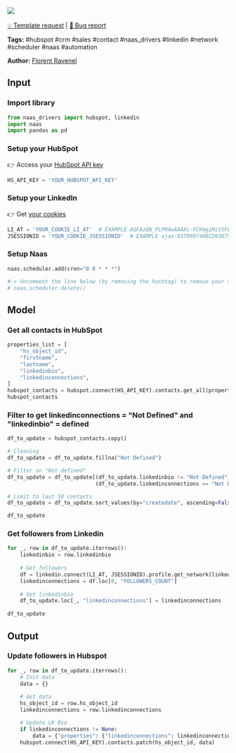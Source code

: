 <a href="https://app.naas.ai/user-redirect/naas/downloader?url=https://raw.githubusercontent.com/jupyter-naas/awesome-notebooks/master/HubSpot/HubSpot_Update_followers_from_linkedin.ipynb" target="_parent"><img src="https://naasai-public.s3.eu-west-3.amazonaws.com/open_in_naas.svg"/></a><br><br><a href="https://github.com/jupyter-naas/awesome-notebooks/issues/new?assignees=&labels=&template=template-request.md&title=Tool+-+Action+of+the+notebook+">💡 Template request</a> | <a href="https://github.com/jupyter-naas/awesome-notebooks/issues/new?assignees=&labels=bug&template=bug_report.md&title=HubSpot+-+Update+followers+from+linkedin:+Error+short+description">🚨 Bug report</a>

**Tags:** #hubspot #crm #sales #contact #naas_drivers #linkedin #network #scheduler #naas #automation

**Author:** [Florent Ravenel](https://www.linkedin.com/in/florent-ravenel/)

## Input

### Import library


```python
from naas_drivers import hubspot, linkedin
import naas
import pandas as pd
```

### Setup your HubSpot
👉 Access your [HubSpot API key](https://knowledge.hubspot.com/integrations/how-do-i-get-my-hubspot-api-key)


```python
HS_API_KEY = 'YOUR_HUBSPOT_API_KEY'
```

### Setup your LinkedIn
👉 Get <a href='https://www.notion.so/LinkedIn-driver-Get-your-cookies-d20a8e7e508e42af8a5b52e33f3dba75'>your cookies</a>


```python
LI_AT = 'YOUR_COOKIE_LI_AT'  # EXAMPLE AQFAzQN_PLPR4wAAAXc-FCKmgiMit5FLdY1af3-2
JSESSIONID = 'YOUR_COOKIE_JSESSIONID'  # EXAMPLE ajax:8379907400220387585
```

### Setup Naas


```python
naas.scheduler.add(cron="0 8 * * *")

#-> Uncomment the line below (by removing the hashtag) to remove your scheduler
# naas.scheduler.delete()
```

## Model

### Get all contacts in HubSpot


```python
properties_list = [
    "hs_object_id",
    "firstname",
    "lastname",
    "linkedinbio",
    "linkedinconnections",
]
hubspot_contacts = hubspot.connect(HS_API_KEY).contacts.get_all(properties_list)
hubspot_contacts
```

### Filter to get linkedinconnections = "Not Defined" and "linkedinbio" = defined


```python
df_to_update = hubspot_contacts.copy()

# Cleaning
df_to_update = df_to_update.fillna("Not Defined")

# Filter on "Not defined"
df_to_update = df_to_update[(df_to_update.linkedinbio != "Not Defined") &
                            (df_to_update.linkedinconnections == "Not Defined")]

# Limit to last 50 contacts
df_to_update = df_to_update.sort_values(by="createdate", ascending=False)[:50].reset_index(drop=True)

df_to_update
```

### Get followers from Linkedin


```python
for _, row in df_to_update.iterrows():
    linkedinbio = row.linkedinbio
    
    # Get followers
    df = linkedin.connect(LI_AT, JSESSIONID).profile.get_network(linkedinbio)
    linkedinconnections = df.loc[0, "FOLLOWERS_COUNT"]
        
    # Get linkedinbio
    df_to_update.loc[_, "linkedinconnections"] = linkedinconnections
    
df_to_update
```

## Output

### Update followers in Hubspot


```python
for _, row in df_to_update.iterrows():
    # Init data
    data = {}
    
    # Get data
    hs_object_id = row.hs_object_id
    linkedinconnections = row.linkedinconnections

    # Update LK Bio
    if linkedinconnections != None:
        data = {"properties": {"linkedinconnections": linkedinconnections}}
    hubspot.connect(HS_API_KEY).contacts.patch(hs_object_id, data)
```
